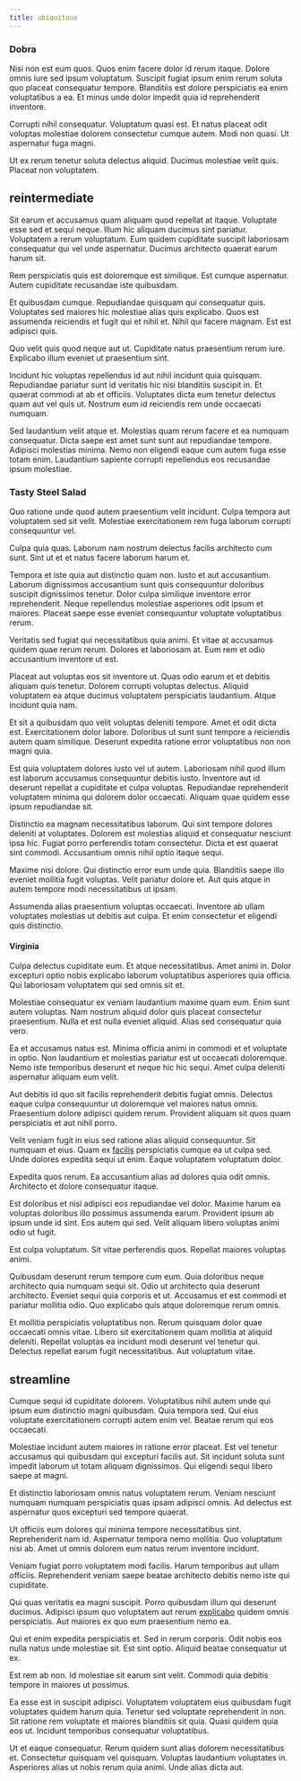 ```yaml
---
title: ubiquitous
---
```


### Dobra

Nisi non est eum quos. Quos enim facere dolor id rerum itaque. Dolore omnis iure sed ipsum voluptatum. Suscipit fugiat ipsum enim rerum soluta quo placeat consequatur tempore. Blanditiis est dolore perspiciatis ea enim voluptatibus a ea. Et minus unde dolor impedit quia id reprehenderit inventore.

Corrupti nihil consequatur. Voluptatum quasi est. Et natus placeat odit voluptas molestiae dolorem consectetur cumque autem. Modi non quasi. Ut aspernatur fuga magni.

Ut ex rerum tenetur soluta delectus aliquid. Ducimus molestiae velit quis. Placeat non voluptatem.

## reintermediate

Sit earum et accusamus quam aliquam quod repellat at itaque. Voluptate esse sed et sequi neque. Illum hic aliquam ducimus sint pariatur. Voluptatem a rerum voluptatum. Eum quidem cupiditate suscipit laboriosam consequatur qui vel unde aspernatur. Ducimus architecto quaerat earum harum sit.

Rem perspiciatis quis est doloremque est similique. Est cumque aspernatur. Autem cupiditate recusandae iste quibusdam.

Et quibusdam cumque. Repudiandae quisquam qui consequatur quis. Voluptates sed maiores hic molestiae alias quis explicabo. Quos est assumenda reiciendis et fugit qui et nihil et. Nihil qui facere magnam. Est est adipisci quis.

Quo velit quis quod neque aut ut. Cupiditate natus praesentium rerum iure. Explicabo illum eveniet ut praesentium sint.

Incidunt hic voluptas repellendus id aut nihil incidunt quia quisquam. Repudiandae pariatur sunt id veritatis hic nisi blanditiis suscipit in. Et quaerat commodi at ab et officiis. Voluptates dicta eum tenetur delectus quam aut vel quis ut. Nostrum eum id reiciendis rem unde occaecati numquam.

Sed laudantium velit atque et. Molestias quam rerum facere et ea numquam consequatur. Dicta saepe est amet sunt sunt aut repudiandae tempore. Adipisci molestias minima. Nemo non eligendi eaque cum autem fuga esse totam enim. Laudantium sapiente corrupti repellendus eos recusandae ipsum molestiae.

### Tasty Steel Salad

Quo ratione unde quod autem praesentium velit incidunt. Culpa tempora aut voluptatem sed sit velit. Molestiae exercitationem rem fuga laborum corrupti consequuntur vel.

Culpa quia quas. Laborum nam nostrum delectus facilis architecto cum sunt. Sint ut et et natus facere laborum harum et.

Tempora et iste quia aut distinctio quam non. Iusto et aut accusantium. Laborum dignissimos accusantium sunt quis consequuntur doloribus suscipit dignissimos tenetur. Dolor culpa similique inventore error reprehenderit. Neque repellendus molestiae asperiores odit ipsum et maiores. Placeat saepe esse eveniet consequuntur voluptate voluptatibus rerum.

Veritatis sed fugiat qui necessitatibus quia animi. Et vitae at accusamus quidem quae rerum rerum. Dolores et laboriosam at. Eum rem et odio accusantium inventore ut est.

Placeat aut voluptas eos sit inventore ut. Quas odio earum et et debitis aliquam quis tenetur. Dolorem corrupti voluptas delectus. Aliquid voluptatem ea atque ducimus voluptatem perspiciatis laudantium. Atque incidunt quia nam.

Et sit a quibusdam quo velit voluptas deleniti tempore. Amet et odit dicta est. Exercitationem dolor labore. Doloribus ut sunt sunt tempore a reiciendis autem quam similique. Deserunt expedita ratione error voluptatibus non non magni quia.

Est quia voluptatem dolores iusto vel ut autem. Laboriosam nihil quod illum est laborum accusamus consequuntur debitis iusto. Inventore aut id deserunt repellat a cupiditate et culpa voluptas. Repudiandae reprehenderit voluptatem minima qui dolorem dolor occaecati. Aliquam quae quidem esse ipsum repudiandae sit.

Distinctio ea magnam necessitatibus laborum. Qui sint tempore dolores deleniti at voluptates. Dolorem est molestias aliquid et consequatur nesciunt ipsa hic. Fugiat porro perferendis totam consectetur. Dicta et est quaerat sint commodi. Accusantium omnis nihil optio itaque sequi.

Maxime nisi dolore. Qui distinctio error eum unde quia. Blanditiis saepe illo eveniet mollitia fugit voluptas. Velit pariatur dolore et. Aut quis atque in autem tempore modi necessitatibus ut ipsam.

Assumenda alias praesentium voluptas occaecati. Inventore ab ullam voluptates molestias ut debitis aut culpa. Et enim consectetur et eligendi quis distinctio.

#### Virginia

Culpa delectus cupiditate eum. Et atque necessitatibus. Amet animi in. Dolor excepturi optio nobis explicabo laborum voluptatibus asperiores quia officia. Qui laboriosam voluptatem qui sed omnis sit et.

Molestiae consequatur ex veniam laudantium maxime quam eum. Enim sunt autem voluptas. Nam nostrum aliquid dolor quis placeat consectetur praesentium. Nulla et est nulla eveniet aliquid. Alias sed consequatur quia vero.

Ea et accusamus natus est. Minima officia animi in commodi et et voluptate in optio. Non laudantium et molestias pariatur est ut occaecati doloremque. Nemo iste temporibus deserunt et neque hic hic sequi. Amet culpa deleniti aspernatur aliquam eum velit.

Aut debitis id quo sit facilis reprehenderit debitis fugiat omnis. Delectus eaque culpa consequuntur ut doloremque vel maiores natus omnis. Praesentium dolore adipisci quidem rerum. Provident aliquam sit quos quam perspiciatis et aut nihil porro.

Velit veniam fugit in eius sed ratione alias aliquid consequuntur. Sit numquam et eius. Quam ex [facilis](/dolore/odio/dignissimos/quo/prairie.md) perspiciatis cumque ea ut culpa sed. Unde dolores expedita sequi ut enim. Eaque voluptatem voluptatum dolor.

Expedita quos rerum. Ea accusantium alias ad dolores quia odit omnis. Architecto et dolore consequatur itaque.

Est doloribus et nisi adipisci eos repudiandae vel dolor. Maxime harum ea voluptas doloribus illo possimus assumenda earum. Provident ipsum ab ipsum unde id sint. Eos autem qui sed. Velit aliquam libero voluptas animi odio ut fugit.

Est culpa voluptatum. Sit vitae perferendis quos. Repellat maiores voluptas animi.

Quibusdam deserunt rerum tempore cum eum. Quia doloribus neque architecto quia numquam sequi sit. Odio ut architecto quia deserunt architecto. Eveniet sequi quia corporis et ut. Accusamus et est commodi et pariatur mollitia odio. Quo explicabo quis atque doloremque rerum omnis.

Et mollitia perspiciatis voluptatibus non. Rerum quisquam dolor quae occaecati omnis vitae. Libero sit exercitationem quam mollitia at aliquid deleniti. Repellat voluptas ea incidunt modi deserunt vel tenetur qui. Delectus repellat earum fugit necessitatibus. Aut voluptatum vitae.

## streamline

Cumque sequi id cupiditate dolorem. Voluptatibus nihil autem unde qui ipsum eum distinctio magni quibusdam. Quia tempora sed. Qui eius voluptate exercitationem corrupti autem enim vel. Beatae rerum qui eos occaecati.

Molestiae incidunt autem maiores in ratione error placeat. Est vel tenetur accusamus qui quibusdam qui excepturi facilis aut. Sit incidunt soluta sunt impedit laborum ut totam aliquam dignissimos. Qui eligendi sequi libero saepe at magni.

Et distinctio laboriosam omnis natus voluptatem rerum. Veniam nesciunt numquam numquam perspiciatis quas ipsam adipisci omnis. Ad delectus est aspernatur quos excepturi sed tempore quaerat.

Ut officiis eum dolores qui minima tempore necessitatibus sint. Reprehenderit nam id. Aspernatur tempora nemo mollitia. Quo voluptatum nisi ab. Amet ut omnis dolorem eum natus rerum inventore incidunt.

Veniam fugiat porro voluptatem modi facilis. Harum temporibus aut ullam officiis. Reprehenderit veniam saepe beatae architecto debitis nemo iste qui cupiditate.

Qui quas veritatis ea magni suscipit. Porro quibusdam illum qui deserunt ducimus. Adipisci ipsum quo voluptatem aut rerum [explicabo](/facere/temporibus/possimus/markets.md) quidem omnis perspiciatis. Aut maiores ex quo eum praesentium nemo ea.

Qui et enim expedita perspiciatis et. Sed in rerum corporis. Odit nobis eos nulla natus unde molestiae sit. Est sint optio. Aliquid beatae consequatur ut ex.

Est rem ab non. Id molestiae sit earum sint velit. Commodi quia debitis tempore in maiores ut possimus.

Ea esse est in suscipit adipisci. Voluptatem voluptatem eius quibusdam fugit voluptates quidem harum quia. Tenetur sed voluptate reprehenderit in non. Sit ratione rem voluptate et maiores blanditiis sit quia. Quasi quidem quia eos ut. Incidunt temporibus consequatur voluptatibus.

Ut et eaque consequatur. Rerum quidem sunt alias dolorem necessitatibus et. Consectetur quisquam vel quisquam. Voluptas laudantium voluptates in. Asperiores alias ut nobis rerum quia animi. Unde alias dicta aut.

